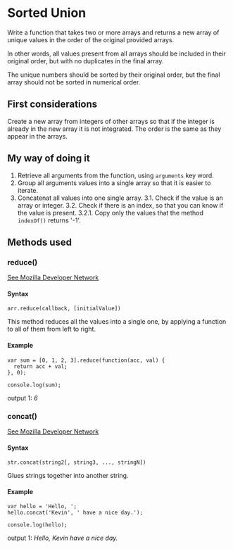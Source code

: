 # Sorted Union

Write a function that takes two or more arrays and returns a new array of unique
values in the order of the original provided arrays.

In other words, all values present from all arrays should be included in their
original order, but with no duplicates in the final array.

The unique numbers should be sorted by their original order, but the final array
should not be sorted in numerical order.

## First considerations

Create a new array from integers of other arrays so that if the integer is
already in the new array it is not integrated. The order is the same as they
appear in the arrays.

## My way of doing it

1. Retrieve all arguments from the function, using `arguments` key word.
2. Group all arguments values into a single array so that it is easier to iterate.
3. Concatenat all values into one single array.
3.1. Check if the value is an array or integer.
3.2. Check if there is an index, so that you can know if the value is present.
3.2.1. Copy only the values that the method `indexOf()` returns '-1'.

## Methods used
### reduce()

[See Mozilla Developer Network](https://developer.mozilla.org/en-US/docs/Web/JavaScript/Reference/Global_Objects/Array/Reduce)

#### Syntax
`arr.reduce(callback, [initialValue])`

This method reduces all the values into a single one, by applying a function to
all of them from left to right.

#### Example
```
var sum = [0, 1, 2, 3].reduce(function(acc, val) {
  return acc + val;
}, 0);

console.log(sum);
```
output 1: *6*

### concat()

[See Mozilla Developer Network](https://developer.mozilla.org/en-US/docs/Web/JavaScript/Reference/Global_Objects/String/concat)

#### Syntax
`str.concat(string2[, string3, ..., stringN])`

Glues strings together into another string.

#### Example
```
var hello = 'Hello, ';
hello.concat('Kevin', ' have a nice day.');

console.log(hello);
```
output 1: *Hello, Kevin have a nice day.*
